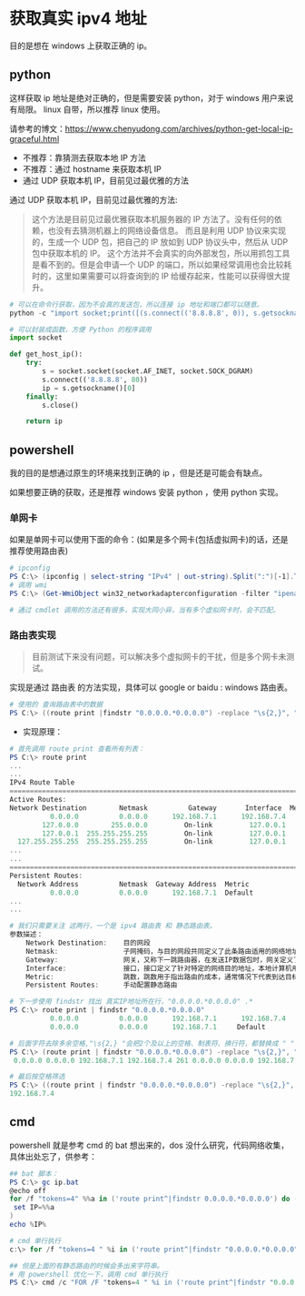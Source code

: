 # 获取真实 ipv4 地址


目的是想在 windows 上获取正确的 ip。

## python

这样获取 ip 地址是绝对正确的，但是需要安装 python，对于 windows 用户来说有局限。
linux 自带，所以推荐 linux 使用。

请参考的博文：<https://www.chenyudong.com/archives/python-get-local-ip-graceful.html>

- 不推荐：靠猜测去获取本地 IP 方法
- 不推荐：通过 hostname 来获取本机 IP
- 通过 UDP 获取本机 IP，目前见过最优雅的方法

通过 UDP 获取本机 IP，目前见过最优雅的方法:

> 这个方法是目前见过最优雅获取本机服务器的 IP 方法了。没有任何的依赖，也没有去猜测机器上的网络设备信息。
> 而且是利用 UDP 协议来实现的，生成一个 UDP 包，把自己的 IP 放如到 UDP 协议头中，然后从 UDP 包中获取本机的 IP。
> 这个方法并不会真实的向外部发包，所以用抓包工具是看不到的。但是会申请一个 UDP 的端口，所以如果经常调用也会比较耗时的，这里如果需要可以将查询到的 IP 给缓存起来，性能可以获得很大提升。

```python
# 可以在命令行获取，因为不会真的发送包，所以连接 ip 地址和端口都可以随意。
python -c "import socket;print([(s.connect(('8.8.8.8', 0)), s.getsockname()[0], s.close()) for s in [socket.socket(socket.AF_INET, socket.SOCK_DGRAM)]][0][1])"

# 可以封装成函数，方便 Python 的程序调用
import socket

def get_host_ip():
    try:
        s = socket.socket(socket.AF_INET, socket.SOCK_DGRAM)
        s.connect(('8.8.8.8', 80))
        ip = s.getsockname()[0]
    finally:
        s.close()

    return ip
```

## powershell

我的目的是想通过原生的环境来找到正确的 ip ，但是还是可能会有缺点。

如果想要正确的获取，还是推荐 windows 安装 python ，使用 python 实现。

### 单网卡

如果是单网卡可以使用下面的命令：(如果是多个网卡(包括虚拟网卡)的话，还是推荐使用路由表)

```powershell
# ipconfig
PS C:\> (ipconfig | select-string "IPv4" | out-string).Split(":")[-1].Trim()
# 调用 wmi
PS C:\> (Get-WmiObject win32_networkadapterconfiguration -filter "ipenabled = 'true'").IPAddress -notlike "*:*"

# 通过 cmdlet 调用的方法还有很多，实现大同小异，当有多个虚拟网卡时，会不匹配。
```

### 路由表实现

> 目前测试下来没有问题，可以解决多个虚拟网卡的干扰，但是多个网卡未测试。

实现是通过 路由表 的方法实现，具体可以 google or baidu : windows 路由表。

```powershell
# 使用的 查询路由表中的数据
PS C:\> ((route print |findstr "0.0.0.0.*0.0.0.0") -replace "\s{2,}", " ").split()[4]
```

- 实现原理：

```powershell
# 首先调用 route print 查看所有列表：
PS C:\> route print
...
...
IPv4 Route Table
===========================================================================
Active Routes:
Network Destination        Netmask          Gateway       Interface  Metric
          0.0.0.0          0.0.0.0      192.168.7.1      192.168.7.4    261
        127.0.0.0        255.0.0.0         On-link         127.0.0.1    306
        127.0.0.1  255.255.255.255         On-link         127.0.0.1    306
  127.255.255.255  255.255.255.255         On-link         127.0.0.1    306
...
...
===========================================================================
Persistent Routes:
  Network Address          Netmask  Gateway Address  Metric
          0.0.0.0          0.0.0.0      192.168.7.1  Default
...
...

# 我们只需要关注 这两行，一个是 ipv4 路由表 和 静态路由表。
参数描述：
    Network Destination:    目的网段
    Netmask:                子网掩码，与目的网段共同定义了此条路由适用的网络地址
    Gateway:                网关，又称下一跳路由器，在发送IP数据包时，网关定义了针对特定的网络目的地址，数据包发送到的下一跳服务器
    Interface:              接口，接口定义了针对特定的网络目的地址，本地计算机用于发送数据包的网络接口
    Metric:                 跳数，跳数用于指出路由的成本，通常情况下代表到达目标地址所需要经过的跳跃数量，一个跳数代表经过一个路由器。跳数越低，代表路由成本越低，优先级越高
    Persistent Routes:      手动配置静态路由

# 下一步使用 findstr 找出 真实IP地址所在行，"0.0.0.0.*0.0.0.0" .*
PS C:\> route print | findstr "0.0.0.0.*0.0.0.0"
          0.0.0.0          0.0.0.0      192.168.7.1      192.168.7.4    261
          0.0.0.0          0.0.0.0      192.168.7.1     Default

# 后面字符去除多余空格,"\s{2,} "会把2个及以上的空格、制表符、换行符，都替换成 " "
PS C:\> (route print | findstr "0.0.0.0.*0.0.0.0") -replace "\s{2,}", " "
 0.0.0.0 0.0.0.0 192.168.7.1 192.168.7.4 261 0.0.0.0 0.0.0.0 192.168.7.1 Default

# 最后按空格筛选
PS C:\> ((route print | findstr "0.0.0.0.*0.0.0.0") -replace "\s{2,}", " ").split()[4]
192.168.7.4
```

## cmd

powershell 就是参考 cmd 的 bat 想出来的，dos 没什么研究，代码网络收集，具体出处忘了，供参考：

```powershell
## bat 脚本：
PS C:\> gc ip.bat
@echo off
for /f "tokens=4" %%a in ('route print^|findstr 0.0.0.0.*0.0.0.0') do (
 set IP=%%a
)
echo %IP%

# cmd 单行执行
c:\> for /f "tokens=4 " %i in ('route print^|findstr "0.0.0.0.*0.0.0.0"') do @echo %i

## 但是上面的有静态路由的时候会多出来字符串。
# 用 powershell 优化一下，调用 cmd 单行执行
PS C:\> cmd /c "FOR /F "tokens=4 " %i in ('route print^|findstr "0.0.0.0.*0.0.0.0"') do @echo %i" | Select-Object -Index 0
```

